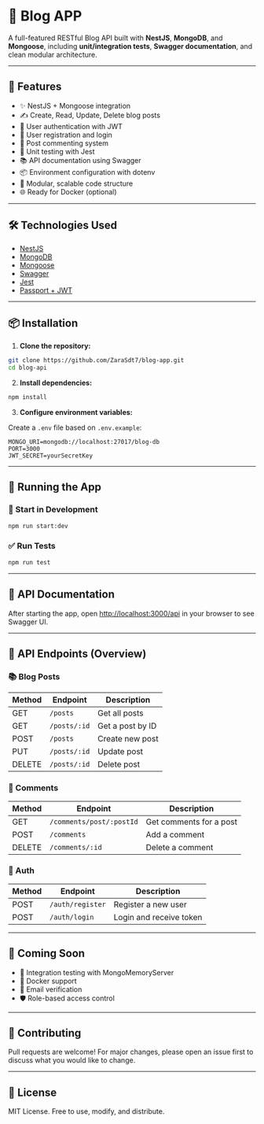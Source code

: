 # 📝 Blog APP

A full-featured RESTful Blog API built with **NestJS**, **MongoDB**, and **Mongoose**, including **unit/integration tests**, **Swagger documentation**, and clean modular architecture.

---

## 🚀 Features

- ✨ NestJS + Mongoose integration
- ✍️ Create, Read, Update, Delete blog posts
- 🔐 User authentication with JWT
- 👤 User registration and login
- 💬 Post commenting system
- 🧪 Unit testing with Jest
- 📚 API documentation using Swagger
- 📦 Environment configuration with dotenv
- 🧱 Modular, scalable code structure
- 🌐 Ready for Docker (optional)

---


## 🛠️ Technologies Used

- [NestJS](https://nestjs.com/)
- [MongoDB](https://www.mongodb.com/)
- [Mongoose](https://mongoosejs.com/)
- [Swagger](https://swagger.io/)
- [Jest](https://jestjs.io/)
- [Passport + JWT](https://docs.nestjs.com/security/authentication)

---

## 📦 Installation

1. **Clone the repository:**

```bash
git clone https://github.com/ZaraSdt7/blog-app.git
cd blog-api
```

2. **Install dependencies:**

```bash
npm install
```

3. **Configure environment variables:**

Create a `.env` file based on `.env.example`:

```env
MONGO_URI=mongodb://localhost:27017/blog-db
PORT=3000
JWT_SECRET=yourSecretKey
```

---

## 🧪 Running the App

### 📌 Start in Development

```bash
npm run start:dev
```

### ✅ Run Tests

```bash
npm run test
```

---

## 🧭 API Documentation

After starting the app, open [http://localhost:3000/api](http://localhost:3000/api) in your browser to see Swagger UI.

---

## 🧰 API Endpoints (Overview)

### 📚 Blog Posts

| Method | Endpoint     | Description      |
| ------ | ------------ | ---------------- |
| GET    | `/posts`     | Get all posts    |
| GET    | `/posts/:id` | Get a post by ID |
| POST   | `/posts`     | Create new post  |
| PUT    | `/posts/:id` | Update post      |
| DELETE | `/posts/:id` | Delete post      |

### 💬 Comments

| Method | Endpoint                 | Description             |
| ------ | ------------------------ | ----------------------- |
| GET    | `/comments/post/:postId` | Get comments for a post |
| POST   | `/comments`              | Add a comment           |
| DELETE | `/comments/:id`          | Delete a comment        |

### 🔐 Auth

| Method | Endpoint         | Description             |
| ------ | ---------------- | ----------------------- |
| POST   | `/auth/register` | Register a new user     |
| POST   | `/auth/login`    | Login and receive token |

---

## 🚀 Coming Soon

- 🧪 Integration testing with MongoMemoryServer
- 🐳 Docker support
- 📩 Email verification
- 🛡️ Role-based access control

---

## 🤝 Contributing

Pull requests are welcome! For major changes, please open an issue first to discuss what you would like to change.

---

## 📄 License

MIT License. Free to use, modify, and distribute.
